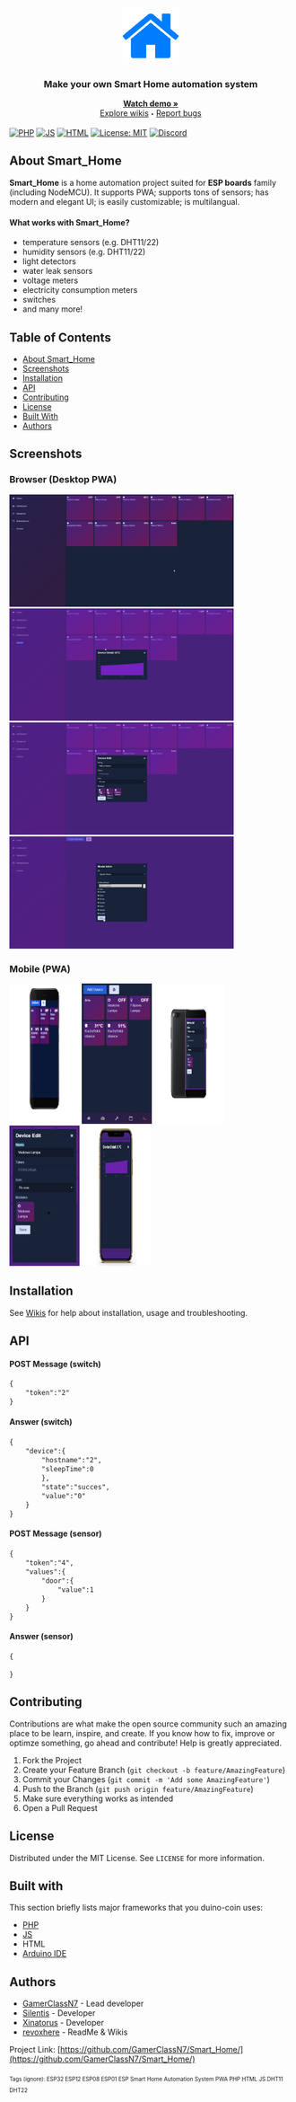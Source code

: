 <!--
*** Smart_Home by JonatanRek
*** README by revox, 2019
-->

<!-- LOGO -->
<br />
<p align="center">
  <a href="https://github.com/GamerClassN7/Smart_Home">
    <img src="./app/templates/images/icon-192x192.png" height="100" width="100">
  </a>
  <h3 align="center">Make your own Smart Home automation system</h3>
  <p align="center"> 
    <a href="there will be a demo one day"><strong>Watch demo »</strong></a>
    <br>
    <a href="https://github.com/GamerClassN7/Smart_Home">Explore wikis</a>
    <sub><sup>•</sub></sup>
    <a href="https://github.com/GamerClassN7/Smart_Home">Report bugs</a>
    <br>
  </p>
</p>


[![PHP](https://img.shields.io/badge/PHP-brightgreen.svg)](https://github.com/GamerClassN7/Smart_Home/search?l=php)
[![JS](https://img.shields.io/badge/JS-red.svg)](https://github.com/GamerClassN7/Smart_Home/search?l=js)
[![HTML](https://img.shields.io/badge/HTML-blue.svg)](https://github.com/GamerClassN7/Smart_Home/search?l=html)
[![License: MIT](https://img.shields.io/badge/License-MIT-yellow.svg)](https://opensource.org/licenses/MIT)
[![Discord](https://img.shields.io/discord/604697675430101003.svg?color=Blue&label=Discord&logo=Discord)](https://discord.gg/6BPErAS)

<!-- ABOUT THE PROJECT -->
## About Smart_Home

**Smart_Home** is a home automation project suited for **ESP boards** family (including NodeMCU). It supports PWA; supports tons of sensors; has modern and elegant UI; is easily customizable; is multilangual.

#### What works with Smart_Home?
* temperature sensors (e.g. DHT11/22)
* humidity sensors (e.g. DHT11/22)
* light detectors
* water leak sensors
* voltage meters
* electricity consumption meters
* switches
* and many more!

<!-- TABLE OF CONTENTS -->
## Table of Contents

* [About Smart_Home](#about-smart_home)
* [Screenshots](#screenshots)
* [Installation](#instalation)
* [API](#api)
* [Contributing](#contributing)
* [License](#license)
* [Built With](#built-with)
* [Authors](#authors)

<!-- SCREENSHOTS -->
## Screenshots
### Browser (Desktop PWA)

<img src="./_README_IMG/1.png" height="200" width="400"> <img src="./_README_IMG/2.png" height="200" width="400">
<img src="./_README_IMG/3.png" height="200" width="400"> <img src="./_README_IMG/4.png" height="200" width="400">

### Mobile (PWA)

<img src="./_README_IMG/mobile1.png" height="250" width="125"> <img src="./_README_IMG/7.png" height="250" width="125"> <img src="./_README_IMG/mobile2.png" height="250" width="125"> <img src="./_README_IMG/9.png" height="250" width="125"> <img src="./_README_IMG/mobile3.png" height="250" width="125">

<!-- INSTALLATION -->
## Installation
See [Wikis](https://github.com/GamerClassN7/Smart_Home/wiki) for help about installation, usage and troubleshooting.

<!-- API -->
## API
#### POST Message (switch)
```
{
	"token":"2"
}
```

#### Answer (switch)
```
{
	"device":{
		"hostname":"2",
		"sleepTime":0
		},
		"state":"succes",
		"value":"0"
	}
}
```

#### POST Message (sensor)
```
{
	"token":"4",
	"values":{
		"door":{
			"value":1
		}
	}
}
```

#### Answer (sensor)
```
{

}
```

<!-- CONTRIBUTING -->
## Contributing

Contributions are what make the open source community such an amazing place to be learn, inspire, and create.
If you know how to fix, improve or optimze something, go ahead and contribute! Help is greatly appreciated.

1. Fork the Project
2. Create your Feature Branch (`git checkout -b feature/AmazingFeature`)
3. Commit your Changes (`git commit -m 'Add some AmazingFeature'`)
4. Push to the Branch (`git push origin feature/AmazingFeature`)
5. Make sure everything works as intended
6. Open a Pull Request

<!-- LICENSE -->
## License

Distributed under the MIT License. See `LICENSE` for more information.

## Built with
This section briefly lists major frameworks that you duino-coin uses:
* [PHP](https://www.php.net)
* [JS](https://www.javascript.com)
* HTML
* [Arduino IDE](https://www.arduino.cc)

<!-- AUTHORS -->
## Authors
* [GamerClassN7](https://github.com/GamerClassN7) - Lead developer
* [Silentis](https://github.com/Silentis) - Developer
* [Xinatorus](https://github.com/Xinatorus) - Developer
* [revoxhere](https://github.com/revoxhere/) - ReadMe & Wikis

Project Link: [https://github.com/GamerClassN7/Smart_Home/](https://github.com/GamerClassN7/Smart_Home/) <br> <br>
<sup><sub>Tags (ignore): ESP32 ESP12 ESP08 ESP01 ESP Smart Home Automation System PWA PHP HTML JS DHT11 DHT22
